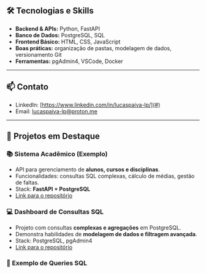 ## 🛠 Tecnologias e Skills

- **Backend & APIs:** Python, FastAPI
- **Banco de Dados:** PostgreSQL, SQL
- **Frontend Básico:** HTML, CSS, JavaScript
- **Boas práticas:** organização de pastas, modelagem de dados, versionamento Git  
- **Ferramentas:** pgAdmin4, VSCode, Docker

---

## 📫 Contato

- LinkedIn: [https://www.linkedin.com/in/lucaspaiva-lp/](#)
- Email: lucaspaiva-lp@proton.me

---

## 🚀 Projetos em Destaque

### 📚 Sistema Acadêmico (Exemplo)
- API para gerenciamento de **alunos, cursos e disciplinas**.
- Funcionalidades: consultas SQL complexas, cálculo de médias, gestão de faltas.
- Stack: **FastAPI + PostgreSQL**
- [Link para o repositório](#)

### 💻 Dashboard de Consultas SQL
- Projeto com consultas **complexas e agregações** em PostgreSQL.
- Demonstra habilidades de **modelagem de dados e filtragem avançada**.
- Stack: PostgreSQL, pgAdmin4
- [Link para o repositório](#)

### 📝 Exemplo de Queries SQL

